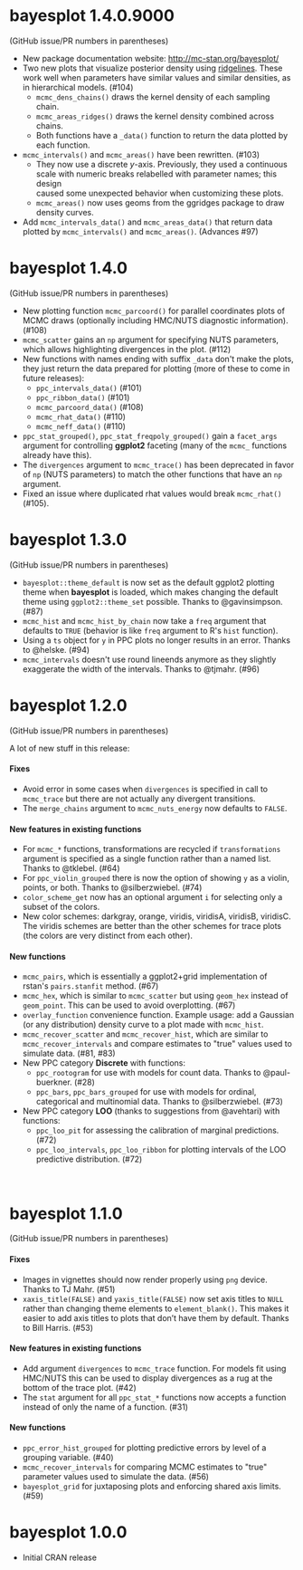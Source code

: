 # bayesplot 1.4.0.9000

(GitHub issue/PR numbers in parentheses)

* New package documentation website: http://mc-stan.org/bayesplot/
* Two new plots that visualize posterior density using [ridgelines][ggridges]. 
  These work well when parameters have similar values and similar densities, as 
  in hierarchical models. (#104)
    - `mcmc_dens_chains()` draws the kernel density of each sampling chain.
    - `mcmc_areas_ridges()` draws the kernel density combined across chains.
    - Both functions have a `_data()` function to return the data plotted 
      by each function. 
* `mcmc_intervals()` and `mcmc_areas()` have been rewritten. (#103)
    - They now use a discrete _y_-axis. Previously, they used a continuous 
      scale with numeric breaks relabelled with parameter names; this design  
      caused some unexpected behavior when customizing these plots.
    - `mcmc_areas()` now uses geoms from the ggridges package to draw 
      density curves.
* Add `mcmc_intervals_data()` and `mcmc_areas_data()` that return data plotted 
  by `mcmc_intervals()` and `mcmc_areas()`. (Advances #97)


# bayesplot 1.4.0

(GitHub issue/PR numbers in parentheses)

* New plotting function `mcmc_parcoord()` for parallel coordinates plots of 
  MCMC draws (optionally including HMC/NUTS diagnostic information). (#108)
* `mcmc_scatter` gains an `np` argument for specifying NUTS parameters, which
  allows highlighting divergences in the plot. (#112)
* New functions with names ending with suffix `_data` don't make the plots, 
  they just return the data prepared for plotting (more of these to come in 
  future releases):
    - `ppc_intervals_data()` (#101)
    - `ppc_ribbon_data()` (#101)
    - `mcmc_parcoord_data()` (#108)
    - `mcmc_rhat_data()` (#110)
    - `mcmc_neff_data()` (#110)
* `ppc_stat_grouped()`, `ppc_stat_freqpoly_grouped()` gain a `facet_args` 
  argument for controlling **ggplot2** faceting (many of the `mcmc_` functions 
  already have this).
* The `divergences` argument to `mcmc_trace()` has been deprecated in favor 
  of `np` (NUTS parameters) to match the other functions that have an `np` 
  argument.
* Fixed an issue where duplicated rhat values would break `mcmc_rhat()` (#105).


# bayesplot 1.3.0

(GitHub issue/PR numbers in parentheses)

* `bayesplot::theme_default` is now set as the default ggplot2 plotting theme
when **bayesplot** is loaded, which makes changing the default theme using
`ggplot2::theme_set` possible. Thanks to @gavinsimpson. (#87)
* `mcmc_hist` and `mcmc_hist_by_chain` now take a `freq` argument that defaults
to `TRUE` (behavior is like `freq` argument to R's `hist` function).
* Using a `ts` object for `y` in PPC plots no longer results in an error. Thanks
to @helske. (#94)
* `mcmc_intervals` doesn't use round lineends anymore as they slightly 
exaggerate the width of the intervals. Thanks to @tjmahr. (#96)

# bayesplot 1.2.0

(GitHub issue/PR numbers in parentheses)

A lot of new stuff in this release:

#### Fixes
* Avoid error in some cases when `divergences` is specified in call to
`mcmc_trace` but there are not actually any divergent transitions.
* The `merge_chains` argument to `mcmc_nuts_energy` now defaults to `FALSE`.

#### New features in existing functions
* For `mcmc_*` functions, transformations are recycled if `transformations` 
argument is specified as a single function rather than a named list. Thanks to @tklebel. (#64)
* For `ppc_violin_grouped` there is now the option of showing `y` as a violin, 
points, or both. Thanks to @silberzwiebel. (#74)
* `color_scheme_get` now has an optional argument `i` for selecting only a 
subset of the colors.
* New color schemes: darkgray, orange, viridis, viridisA, viridisB, viridisC. 
The viridis schemes are better than the other schemes for trace plots (the 
colors are very distinct from each other).

#### New functions
* `mcmc_pairs`, which is essentially a ggplot2+grid implementation of rstan's
`pairs.stanfit` method. (#67)
* `mcmc_hex`, which is similar to `mcmc_scatter` but using `geom_hex` instead of
`geom_point`. This can be used to avoid overplotting. (#67)
* `overlay_function` convenience function. Example usage: add a Gaussian (or any
distribution) density curve to a plot made with `mcmc_hist`.
* `mcmc_recover_scatter` and `mcmc_recover_hist`, which are similar to `mcmc_recover_intervals` and compare estimates to "true" values used to simulate data. (#81, #83)
* New PPC category __Discrete__ with functions: 
    - `ppc_rootogram` for use with models for count data. Thanks to @paul-buerkner. (#28)
    - `ppc_bars`, `ppc_bars_grouped` for use with models for ordinal, categorical 
 and multinomial data. Thanks to @silberzwiebel. (#73)
* New PPC category __LOO__ (thanks to suggestions from @avehtari) with functions: 
    - `ppc_loo_pit` for assessing the calibration of marginal predictions. (#72)
    - `ppc_loo_intervals`, `ppc_loo_ribbon` for plotting intervals of the LOO predictive distribution. (#72)
<br>

# bayesplot 1.1.0

(GitHub issue/PR numbers in parentheses)

#### Fixes
* Images in vignettes should now render properly using `png` device. Thanks to
TJ Mahr. (#51)
* `xaxis_title(FALSE)` and `yaxis_title(FALSE)` now set axis titles to `NULL` 
rather than changing theme elements to `element_blank()`. This makes it easier
to add axis titles to plots that don’t have them by default. Thanks to Bill
Harris. (#53)

#### New features in existing functions
* Add argument `divergences` to `mcmc_trace` function. For models fit using 
HMC/NUTS this can be used to display divergences as a rug at the bottom of the 
trace plot. (#42)
* The `stat` argument for all `ppc_stat_*` functions now accepts a function
instead of only the name of a function. (#31)

#### New functions
* `ppc_error_hist_grouped` for plotting predictive errors
by level of a grouping variable. (#40)
* `mcmc_recover_intervals` for comparing MCMC estimates to "true"
parameter values used to simulate the data. (#56)
* `bayesplot_grid` for juxtaposing plots and enforcing shared
axis limits. (#59)


# bayesplot 1.0.0

* Initial CRAN release




[ggridges]: https://cran.r-project.org/web/packages/ggridges/index.html 
            "ggridges package"

